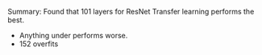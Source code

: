 Summary: Found that 101 layers for ResNet Transfer learning performs the best.
- Anything under performs worse.
- 152 overfits
